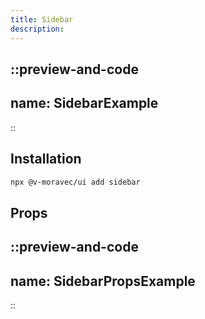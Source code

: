 ```yaml
---
title: Sidebar
description:
---
```


::preview-and-code
---
name: SidebarExample
---
::

## Installation

```bash
npx @v-moravec/ui add sidebar
```

## Props

::preview-and-code
---
name: SidebarPropsExample
---
::
